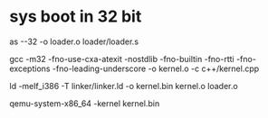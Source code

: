 # sys boot in 32 bit

as --32 -o loader.o loader/loader.s

gcc -m32 -fno-use-cxa-atexit -nostdlib -fno-builtin -fno-rtti -fno-exceptions -fno-leading-underscore -o kernel.o -c c++/kernel.cpp


ld -melf_i386 -T linker/linker.ld -o kernel.bin kernel.o loader.o

qemu-system-x86_64 -kernel kernel.bin
